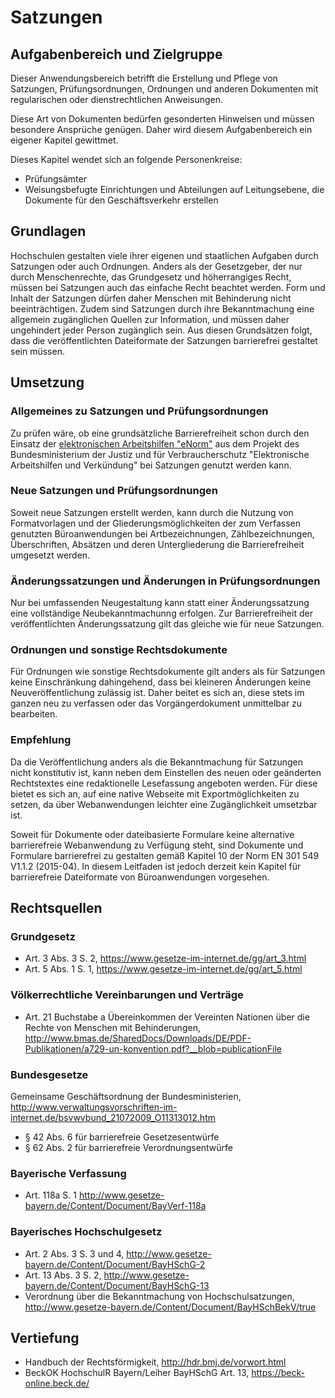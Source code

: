 
# Satzungen

## Aufgabenbereich und Zielgruppe


Dieser Anwendungsbereich betrifft die Erstellung und Pflege von Satzungen, Prüfungsordnungen, Ordnungen und anderen Dokumenten mit regularischen oder dienstrechtlichen Anweisungen.

Diese Art von Dokumenten bedürfen gesonderten Hinweisen und müssen besondere Ansprüche genügen. Daher wird diesem Aufgabenbereich ein eigener Kapitel gewittmet.

Dieses Kapitel wendet sich an folgende Personenkreise:

-   Prüfungsämter
-   Weisungsbefugte Einrichtungen und Abteilungen auf Leitungsebene, die
    Dokumente für den Geschäftsverkehr erstellen


## Grundlagen

Hochschulen gestalten viele ihrer eigenen und staatlichen Aufgaben durch Satzungen oder auch Ordnungen. Anders als der Gesetzgeber, der nur durch Menschenrechte, das Grundgesetz und höherrangiges Recht, müssen bei Satzungen auch das einfache Recht beachtet werden. Form und Inhalt der Satzungen dürfen daher Menschen mit Behinderung nicht beeinträchtigen.
Zudem sind Satzungen durch ihre Bekanntmachung eine allgemein zugänglichen Quellen zur Information, und müssen daher ungehindert jeder  Person zugänglich sein. Aus diesen Grundsätzen folgt, dass die veröffentlichten Dateiformate der Satzungen barrierefrei gestaltet sein müssen.


## Umsetzung

### Allgemeines zu Satzungen und Prüfungsordnungen

Zu prüfen wäre, ob eine grundsätzliche Barrierefreiheit schon durch den Einsatz der [elektronischen Arbeitshilfen "eNorm"](https://www.enorm.bund.de/eNorm/) aus dem  Projekt des Bundesministerium der Justiz und für Verbraucherschutz "Elektronische Arbeitshilfen und Verkündung" bei Satzungen genutzt werden kann.

### Neue Satzungen und Prüfungsordnungen

Soweit neue Satzungen erstellt werden, kann durch die Nutzung von Formatvorlagen und der Gliederungsmöglichkeiten der zum Verfassen genutzten Büroanwendungen bei Artbezeichnungen, Zählbezeichnungen, Überschriften, Absätzen und deren Untergliederung die Barrierefreiheit umgesetzt werden. 

### Änderungssatzungen und Änderungen in Prüfungsordnungen

Nur bei umfassenden Neugestaltung kann statt einer Änderungssatzung eine vollständige Neubekanntmachunng erfolgen. Zur Barrierefreiheit der veröffentlichten Änderungssatzung gilt das gleiche wie für neue Satzungen.

### Ordnungen und sonstige Rechtsdokumente

Für Ordnungen wie sonstige Rechtsdokumente gilt anders als für Satzungen keine Einschränkung dahingehend, dass bei kleineren Änderungen keine Neuveröffentlichung zulässig ist. Daher beitet es sich an, diese stets im ganzen neu zu verfassen oder das Vorgängerdokument unmittelbar zu bearbeiten.

### Empfehlung

Da die Veröffentlichung anders als die Bekanntmachung für Satzungen nicht konstitutiv ist, kann neben dem Einstellen des neuen oder geänderten Rechtstextes eine redaktionelle Lesefassung angeboten werden. Für diese bietet es sich an, auf eine native Webseite mit Exportmöglichkeiten zu setzen, da über Webanwendungen leichter eine Zugänglichkeit umsetzbar ist.

Soweit für Dokumente oder dateibasierte Formulare keine alternative barrierefreie Webanwendung zu Verfügung steht, sind Dokumente und Formulare barrierefrei zu gestalten gemäß Kapitel 10 der Norm EN 301 549 V1.1.2 (2015-04). In diesem Leitfaden ist jedoch derzeit kein Kapitel für barrierefreie Dateiformate von Büroanwendungen vorgesehen.

## Rechtsquellen

### Grundgesetz
-  Art. 3 Abs. 3 S. 2, <https://www.gesetze-im-internet.de/gg/art_3.html>
-  Art. 5 Abs. 1 S. 1, <https://www.gesetze-im-internet.de/gg/art_5.html>

### Völkerrechtliche Vereinbarungen und Verträge
-  Art. 21 Buchstabe a Übereinkommen der Vereinten Nationen über die Rechte von Menschen mit Behinderungen, <http://www.bmas.de/SharedDocs/Downloads/DE/PDF-Publikationen/a729-un-konvention.pdf?__blob=publicationFile>

### Bundesgesetze
 Gemeinsame Geschäftsordnung der Bundesministerien, <http://www.verwaltungsvorschriften-im-internet.de/bsvwvbund_21072009_O11313012.htm>
 
-  § 42 Abs. 6 für barrierefreie Gesetzesentwürfe
-  § 62 Abs. 2 für barrierefreie Verordnungsentwürfe

### Bayerische Verfassung
-  Art. 118a S. 1 <http://www.gesetze-bayern.de/Content/Document/BayVerf-118a>

### Bayerisches Hochschulgesetz
-  Art. 2 Abs. 3 S. 3 und 4, <http://www.gesetze-bayern.de/Content/Document/BayHSchG-2>
-  Art. 13 Abs. 3 S. 2, <http://www.gesetze-bayern.de/Content/Document/BayHSchG-13>
-  Verordnung über die Bekanntmachung von Hochschulsatzungen, <http://www.gesetze-bayern.de/Content/Document/BayHSchBekV/true>



## Vertiefung

- Handbuch der Rechtsförmigkeit, <http://hdr.bmj.de/vorwort.html>
- BeckOK HochschulR Bayern/Leiher BayHSchG Art. 13, <https://beck-online.beck.de/>

